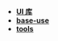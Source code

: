 * [**UI 库**](/Code%20Language/frontend/前端框架/Vue/UI%20库/README)  
* [**base-use**](/Code%20Language/frontend/前端框架/Vue/base-use/README)  
* [**tools**](/Code%20Language/frontend/前端框架/Vue/tools/_navbar)  
